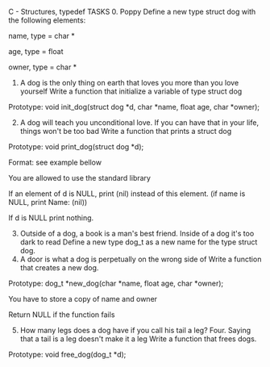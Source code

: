 C - Structures, typedef
TASKS
0. Poppy
Define a new type struct dog with the following elements:

name, type = char *

age, type = float

owner, type = char *

1. A dog is the only thing on earth that loves you more than you love yourself
Write a function that initialize a variable of type struct dog

Prototype: void init_dog(struct dog *d, char *name, float age, char *owner);

2. A dog will teach you unconditional love. If you can have that in your life, things won't be too bad
Write a function that prints a struct dog

Prototype: void print_dog(struct dog *d);

Format: see example bellow

You are allowed to use the standard library

If an element of d is NULL, print (nil) instead of this element. (if name is NULL, print Name: (nil))

If d is NULL print nothing.

3. Outside of a dog, a book is a man's best friend. Inside of a dog it's too dark to read
Define a new type dog_t as a new name for the type struct dog.
4. A door is what a dog is perpetually on the wrong side of
Write a function that creates a new dog.

Prototype: dog_t *new_dog(char *name, float age, char *owner);

You have to store a copy of name and owner

Return NULL if the function fails

5. How many legs does a dog have if you call his tail a leg? Four. Saying that a tail is a leg doesn't make it a leg
Write a function that frees dogs.

Prototype: void free_dog(dog_t *d);


